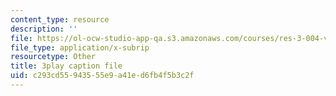 ```yaml
---
content_type: resource
description: ''
file: https://ol-ocw-studio-app-qa.s3.amazonaws.com/courses/res-3-004-visualizing-materials-science-fall-2017/c293cd55943555e9a41ed6fb4f5b3c2f_peJUDjHJGb4.vtt
file_type: application/x-subrip
resourcetype: Other
title: 3play caption file
uid: c293cd55-9435-55e9-a41e-d6fb4f5b3c2f
---
```

